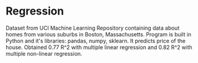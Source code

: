 # Regression

Dataset from UCI Machine Learning Repository containing data about homes from various suburbs in Boston, Massachusetts. Program is built in Python and it's libraries: pandas, numpy, sklearn. It predicts price of the house. Obtained 0.77 R^2 with multiple linear regression and 0.82 R^2 with multiple non-linear regression.
